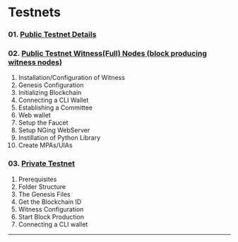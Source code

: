 # Testnets

### 01. [Public Testnet Details](/developers/testnets/public_testnet_details.md#the-open-public-testnet-information)

### 02. [Public Testnet Witness(Full) Nodes (block producing witness nodes) ](/developers/testnets/public_testnet.md#how-to-deploy-your-own-public-network)
1. Installation/Configuration of Witness
2. Genesis Configuration
3. Initializing Blockchain
4. Connecting a CLI Wallet
5. Establishing a Committee
6. Web wallet 
7. Setup the Faucet      
8. Setup NGing WebServer 
9. Instillation of Python Library
10. Create MPAs/UIAs

### 03. [Private Testnet](/developers/testnets/private_testnet.md#how-to-setup-private-testnet)
1. Prerequisites
2. Folder Structure
3. The Genesis Files
4. Get the Blockchain ID
5. Witness Configuration
6. Start Block Production
7. Connecting a CLI wallet

***
